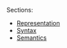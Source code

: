 Sections:
- [Representation](./Representation/_.md)
- [Syntax](./Syntax/_.md)
- [Semantics](./Semantics/_.md)